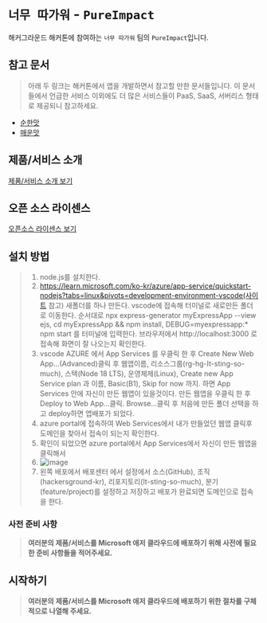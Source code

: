 # `너무 따가워` - `PureImpact`

해커그라운드 해커톤에 참여하는 `너무 따가워` 팀의 `PureImpact`입니다.

## 참고 문서

> 아래 두 링크는 해커톤에서 앱을 개발하면서 참고할 만한 문서들입니다. 이 문서들에서 언급한 서비스 이외에도 더 많은 서비스들이 PaaS, SaaS, 서버리스 형태로 제공되니 참고하세요.

- [순한맛](./REFERENCES_BASIC.md)
- [매운맛](./REFERENCES_ADVANCED.md)

## 제품/서비스 소개

<!-- 아래 링크는 지우지 마세요 -->
[제품/서비스 소개 보기](TOPIC.md)
<!-- 위 링크는 지우지 마세요 -->

## 오픈 소스 라이센스

<!-- 아래 링크는 지우지 마세요 -->
[오픈소스 라이센스 보기](./LICENSE)
<!-- 위 링크는 지우지 마세요 -->

## 설치 방법

> 1. node.js를 설치한다.
> 2. https://learn.microsoft.com/ko-kr/azure/app-service/quickstart-nodejs?tabs=linux&pivots=development-environment-vscode(사이트 참고) 새폴더를 하나 만든다. vscode에 접속해 터미널로 새로만든 폴더로 이동한다. 순서대로 npx express-generator myExpressApp --view ejs, cd myExpressApp && npm install, DEBUG=myexpressapp:* npm start 를 터미널에 입력한다. 브라우저에서 http://localhost:3000 로 접속해 화면이 잘 나오는지 확인한다.
> 3. vscode AZURE 에서 App Services 를 우클릭 한 후 Create New Web App...(Advanced)클릭 후 웹앱이름, 리소스그룹(rg-hg-It-sting-so-much), 스택(Node 18 LTS), 운영체제(Linux), Create new App Service plan 과 이름, Basic(B1), Skip for now 까지. 하면 App Services 안에 자신이 만든 웹앱이 있을것이다. 만든 웹앱을 우클릭 한 후 Deploy to Web App...클릭. Browse...클릭 후 처음에 만든 폴더 선택을 하고 deploy하면 앱배포가 되었다.
> 4.  azure portal에 접속하여 Web Services에서 내가 만들었던 웹앱 클릭후 도메인을 찾아서 접속이 되는지 확인한다.
> 5.  확인이 되었으면 azure portal에서 App Services에서 자신이 만든 웹앱을 클릭해서
> 6.   ![image](https://github.com/hackersground-kr/It-sting-so-much/assets/120315780/35a23cb7-e85d-455a-a962-925bd8cf5857)
> 7.   왼쪽 배포에서 배포센터 에서 설정에서 소스(GitHub), 조직(hackersground-kr), 리포지토리(It-sting-so-much), 분기(feature/project)를 설정하고 저장하고 배포가 완료되면 도메인으로 접속을 한다.

### 사전 준비 사항

> **여러분의 제품/서비스를 Microsoft 애저 클라우드에 배포하기 위해 사전에 필요한 준비 사항들을 적어주세요.**

## 시작하기

> **여러분의 제품/서비스를 Microsoft 애저 클라우드에 배포하기 위한 절차를 구체적으로 나열해 주세요.**
